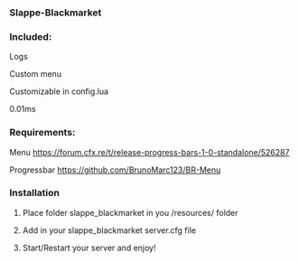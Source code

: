 ### Slappe-Blackmarket

 ### Included:

Logs

Custom menu

Customizable in config.lua

0.01ms

### Requirements:

Menu https://forum.cfx.re/t/release-progress-bars-1-0-standalone/526287

Progressbar https://github.com/BrunoMarc123/BR-Menu

### Installation 

1. Place folder slappe_blackmarket in you /resources/ folder

2. Add in your slappe_blackmarket server.cfg file

3. Start/Restart your server and enjoy!




